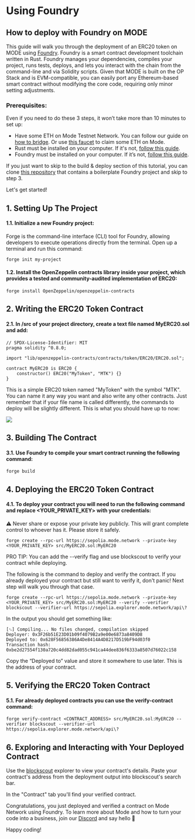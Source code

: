 # Using Foundry
## How to deploy with Foundry on MODE

This guide will walk you through the deployment of an ERC20 token on MODE using [Foundry](https://book.getfoundry.sh/). Foundry is a smart contract development toolchain written in Rust.
Foundry manages your dependencies, compiles your project, runs tests, deploys, and lets you interact with the chain from the command-line and via Solidity scripts.
Given that MODE is built on the OP Stack and is EVM-compatible, you can easily port any Ethereum-based smart contract without modifying the core code, requiring only minor setting adjustments.

### Prerequisites:
Even if you need to do these 3 steps, it won’t take more than 10 minutes to set up:
- Have some ETH on Mode Testnet Network. You can follow our guide on [how to bridge](https://docs.mode.network/get-started/bridging-to-mode-testnet). Or use [this faucet](https://faucet.modedomains.xyz/) to claim some ETH on Mode.
- Rust must be installed on your computer. If it's not, [follow this guide](https://doc.rust-lang.org/book/ch01-01-installation.html).
- Foundry must be installed on your computer. If it’s not, [follow this guide](https://book.getfoundry.sh/getting-started/installation).

If you just want to skip to the build & deploy section of this tutorial, you can clone [this repository](https://github.com/LuchoLeonel/foundry-mode-boilerplate) that contains a boilerplate Foundry project and skip to step 3.

Let's get started!

## 1. Setting Up The Project
#### 1.1. Initialize a new Foundry project:

Forge is the command-line interface (CLI) tool for Foundry, allowing developers to execute operations directly from the terminal.
Open up a terminal and run this command:

```
forge init my-project
```


#### 1.2. Install the OpenZeppelin contracts library inside your project, which provides a tested and community-audited implementation of ERC20:
```
forge install OpenZeppelin/openzeppelin-contracts
```


## 2. Writing the ERC20 Token Contract
#### 2.1. In /src of your project directory, create a text file named MyERC20.sol and add:
```solidity
// SPDX-License-Identifier: MIT
pragma solidity ^0.8.0;

import "lib/openzeppelin-contracts/contracts/token/ERC20/ERC20.sol";

contract MyERC20 is ERC20 {
    constructor() ERC20("MyToken", "MTK") {}
}
```
This is a simple ERC20 token named "MyToken" with the symbol "MTK". You can name it any way you want and also write any other contracts. Just remember that if your file name is called differently, the commands to deploy will be slightly different. 
This is what you should have up to now:

![](https://lh6.googleusercontent.com/1jahpfwmFhOAiT_xMNIb0-kux3ARUGOy-3euxZ7_gT6Gg17CnCIGNbaeLIqrisbaNa1ZyJ_npaKhMyHNnyZCZ_fnmWknw3fo4P_1immNKd6fDyWDYc8rU6srodquISlaY64TTpbdar9d57v5RSuWWFk)


## 3. Building The Contract
#### 3.1. Use Foundry to compile your smart contract running the following command:
```
forge build
```

## 4. Deploying the ERC20 Token Contract
#### 4.1. To deploy your contract you will need to run the following command and replace <YOUR_PRIVATE_KEY> with your credentials:
⚠️ Never share or expose your private key publicly. This will grant complete control to whoever has it. Please store it safely.

```
forge create --rpc-url https://sepolia.mode.network --private-key <YOUR_PRIVATE_KEY> src/MyERC20.sol:MyERC20
```

PRO TIP: You can add the --verify flag and use blockscout to verify your contract while deploying. 

The following is the command to deploy and verify the contract. If you already deployed your contract but still want to verify it, don't panic! Next step will walk you through that case.

```
forge create --rpc-url https://sepolia.mode.network --private-key <YOUR_PRIVATE_KEY> src/MyERC20.sol:MyERC20 --verify --verifier blockscout --verifier-url https://sepolia.explorer.mode.network/api\?

```

In the output you should get something like:

```
[⠢] Compiling... No files changed, compilation skipped 
Deployer: 0x3F26b51E23D01b09f4079B2a9e00e6873a8409D8 
Deployed to: 0x628F56856386A4De8414A4D8217D519bF94d03f0 
Transaction hash: 0xbe2d27554f130a720c4dd82dad055c941ca44dee836f6333a8507d76022c158
```

Copy the “Deployed to” value and store it somewhere to use later. This is the address of your contract.


## 5. Verifying the ERC20 Token Contract
#### 5.1. For already deployed contracts you can use the verify-contract command:
```
forge verify-contract <CONTRACT_ADDRESS> src/MyERC20.sol:MyERC20 --verifier blockscout --verifier-url https://sepolia.explorer.mode.network/api\?
```


## 6. Exploring and Interacting with Your Deployed Contract

Use the [blockscout](https://sepolia.explorer.mode.network/) explorer to view your contract's details. Paste your contract's address from the deployment output into blockscout's search bar.

In the "Contract" tab you'll find your verified contract.

Congratulations, you just deployed and verified a contract on Mode Network using Foundry. 
To learn more about Mode and how to turn your code into a business, join our [Discord](https://discord.gg/ModeNetwork) and say hello 👋

Happy coding! 
